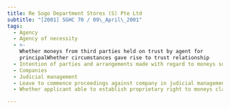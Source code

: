 ```yaml
---
title: Re Sogo Department Stores (S) Pte Ltd
subtitle: "[2001] SGHC 70 / 09\_April\_2001"
tags:
  - Agency
  - Agency of necessity
  - >-
    Whether moneys from third parties held on trust by agent for
    principalWhether circumstances gave rise to trust relationship
  - Intention of parties and arrangements made with regard to moneys so received
  - Companies
  - Judicial management
  - Leave to commence proceedings against company in judicial management
  - Whether applicant able to establish proprietary right to moneys claimed

---
```


